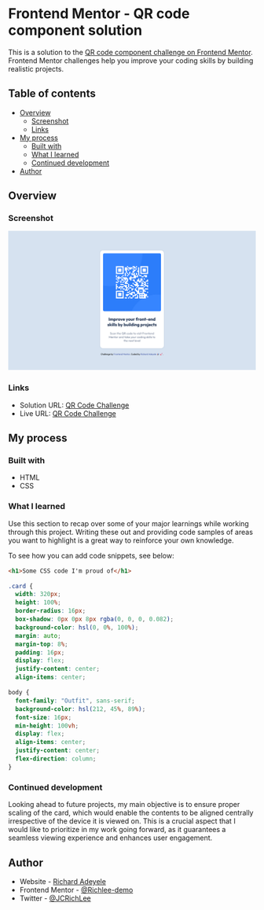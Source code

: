 # Frontend Mentor - QR code component solution

This is a solution to the [QR code component challenge on Frontend Mentor](https://www.frontendmentor.io/challenges/qr-code-component-iux_sIO_H). Frontend Mentor challenges help you improve your coding skills by building realistic projects.

## Table of contents

- [Overview](#overview)
  - [Screenshot](#screenshot)
  - [Links](#links)
- [My process](#my-process)
  - [Built with](#built-with)
  - [What I learned](#what-i-learned)
  - [Continued development](#continued-development)
- [Author](#author)

## Overview

### Screenshot

![Screenshot](./assets/images/screenshot.png)

### Links

- Solution URL: [QR Code Challenge](https://github.com/Richlee-demo/qr-code/blob/main/index.html)
- Live URL: [QR Code Challenge](https://richlee-demo.github.io/qr-code/)

## My process

### Built with

- HTML
- CSS

### What I learned

Use this section to recap over some of your major learnings while working through this project. Writing these out and providing code samples of areas you want to highlight is a great way to reinforce your own knowledge.

To see how you can add code snippets, see below:

```html
<h1>Some CSS code I'm proud of</h1>
```

```css
.card {
  width: 320px;
  height: 100%;
  border-radius: 16px;
  box-shadow: 0px 0px 8px rgba(0, 0, 0, 0.082);
  background-color: hsl(0, 0%, 100%);
  margin: auto;
  margin-top: 8%;
  padding: 16px;
  display: flex;
  justify-content: center;
  align-items: center;
```

```css
body {
  font-family: "Outfit", sans-serif;
  background-color: hsl(212, 45%, 89%);
  font-size: 16px;
  min-height: 100vh;
  display: flex;
  align-items: center;
  justify-content: center;
  flex-direction: column;
}
```

### Continued development

Looking ahead to future projects, my main objective is to ensure proper scaling of the card, which would enable the contents to be aligned centrally irrespective of the device it is viewed on. This is a crucial aspect that I would like to prioritize in my work going forward, as it guarantees a seamless viewing experience and enhances user engagement.

## Author

- Website - [Richard Adeyele](https://app.uxcel.com/ux/LMA2N5TROOXQ)
- Frontend Mentor - [@Richlee-demo](https://www.frontendmentor.io/profile/Richlee-demo)
- Twitter - [@JCRichLee](https://www.twitter.com/JCRichLee)
